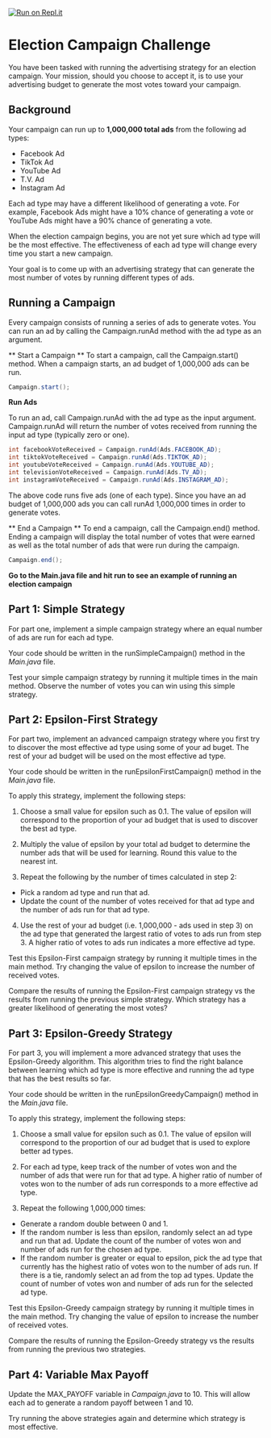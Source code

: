 [![Run on Repl.it](https://repl.it/badge/github/jerrychangusa/Election-Campaign-)](https://repl.it/github/jerrychangusa/Election-Campaign-)

# Election Campaign Challenge

You have been tasked with running the advertising strategy for an election campaign. Your mission, should you choose to accept it, is to use your advertising budget to generate the most votes toward your campaign.

## Background

Your campaign can run up to **1,000,000 total ads** from the following ad types:
- Facebook Ad
- TikTok Ad
- YouTube Ad
- T.V. Ad
- Instagram Ad

Each ad type may have a different likelihood of generating a vote. For example, Facebook Ads might have a 10% chance of generating a vote or YouTube Ads might have a 90% chance of generating a vote.

When the election campaign begins, you are not yet sure which ad type will be the most effective. The effectiveness of each ad type will change every time you start a new campaign.

Your goal is to come up with an advertising strategy that can generate the most number of votes by running different types of ads.

## Running a Campaign
Every campaign consists of running a series of ads to generate votes. You can run an ad by calling the Campaign.runAd method with the ad type as an argument.

** Start a Campaign **
To start a campaign, call the Campaign.start() method. When a campaign starts, an ad budget of 1,000,000 ads can be run.

```java
Campaign.start();
```

**Run Ads**

To run an ad, call Campaign.runAd with the ad type as the input argument. Campaign.runAd will return the number of votes received from running the input ad type (typically zero or one).

```java
int facebookVoteReceived = Campaign.runAd(Ads.FACEBOOK_AD);
int tiktokVoteReceived = Campaign.runAd(Ads.TIKTOK_AD);
int youtubeVoteReceived = Campaign.runAd(Ads.YOUTUBE_AD);
int televisionVoteReceived = Campaign.runAd(Ads.TV_AD);
int instagramVoteReceived = Campaign.runAd(Ads.INSTAGRAM_AD);
```

The above code runs five ads (one of each type). Since you have an ad budget of 1,000,000 ads you can call runAd 1,000,000 times in order to generate votes.

** End a Campaign **
To end a campaign, call the Campaign.end() method. Ending a campaign will display the total number of votes that were earned as well as the total number of ads that were run during the campaign.

```java
Campaign.end();
```

**Go to the Main.java file and hit run to see an example of running an election campaign**

## Part 1: Simple Strategy

For part one, implement a simple campaign strategy where an equal number of ads are run for each ad type. 

Your code should be written in the runSimpleCampaign() method in the *Main.java* file.

Test your simple campaign strategy by running it multiple times in the main method. Observe the number of votes you can win using this simple strategy.

## Part 2: Epsilon-First Strategy

For part two, implement an advanced campaign strategy where you first try to discover the most effective ad type using some of your ad buget. The rest of your ad budget will be used on the most effective ad type.

Your code should be written in the runEpsilonFirstCampaign() method in the *Main.java* file.

To apply this strategy, implement the following steps:

1. Choose a small value for epsilon such as 0.1. The value of epsilon will correspond to the proportion of your ad budget that is used to discover the best ad type.

2. Multiply the value of epsilon by your total ad budget to determine the number ads that will be used for learning. Round this value to the nearest int.

3. Repeat the following by the number of times calculated in step 2:
- Pick a random ad type and run that ad. 
- Update the count of the number of votes received for that ad type and the number of ads run for that ad type.

4. Use the rest of your ad budget (i.e. 1,000,000 - ads used in step 3) on the ad type that generated the largest ratio of votes to ads run from step 3. A higher ratio of votes to ads run indicates a more effective ad type.

Test this Epsilon-First campaign strategy by running it multiple times in the main method. Try changing the value of epsilon to increase the number of received votes. 

Compare the results of running the Epsilon-First campaign strategy vs the results from running the previous simple strategy. Which strategy has a greater likelihood of generating the most votes?

## Part 3: Epsilon-Greedy Strategy
For part 3, you will implement a more advanced strategy that uses the Epsilon-Greedy algorithm. This algorithm tries to find the right balance between learning which ad type is more effective and running the ad type that has the best results so far.

Your code should be written in the runEpsilonGreedyCampaign() method in the *Main.java* file.

To apply this strategy, implement the following steps:

1. Choose a small value for epsilon such as 0.1. The value of epsilon will correspond to the proportion of our ad budget that is used to explore better ad types.

2. For each ad type, keep track of the number of votes won and the number of ads that were run for that ad type. A higher ratio of number of votes won to the number of ads run corresponds to a more effective ad type.

3. Repeat the following 1,000,000 times:
- Generate a random double between 0 and 1. 
- If the random number is less than epsilon, randomly select an ad type and run that ad. Update the count of the number of votes won and number of ads run for the chosen ad type.
- If the random number is greater or equal to epsilon, pick the ad type that currently has the highest ratio of votes won to the number of ads run. If there is a tie, randomly select an ad from the top ad types. Update the count of number of votes won and number of ads run for the selected ad type. 

Test this Epsilon-Greedy campaign strategy by running it multiple times in the main method. Try changing the value of epsilon to increase the number of received votes. 

Compare the results of running the Epsilon-Greedy strategy vs the results from running the previous two strategies.

## Part 4: Variable Max Payoff

Update the MAX_PAYOFF variable in *Campaign.java* to 10. This will allow each ad to generate a random payoff between 1 and 10. 

Try running the above strategies again and determine which strategy is most effective.